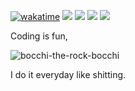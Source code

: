 
[![wakatime](https://wakatime.com/badge/user/365838cb-f233-4ac3-88e3-4ea0d00098c1.svg)](https://wakatime.com/@365838cb-f233-4ac3-88e3-4ea0d00098c1)
![](https://img.shields.io/badge/Brain-Damaged-red)
![](https://img.shields.io/badge/Python-Uninstalled-red)
![](https://img.shields.io/badge/Deep-Sleep-blue)
![](https://img.shields.io/badge/Fail-Successfully-brightgreen)

Coding is fun,

![bocchi-the-rock-bocchi](https://user-images.githubusercontent.com/20091803/209597515-ff12d368-5545-4d39-b302-44ae677aaedf.gif)

I do it everyday like shitting.
